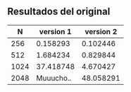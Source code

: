 ## Resultados del original

| N     | version 1	| version 2	|
| ---   | ---		| ---		|
| 256   | 0.158293	| 0.102446	|
| 512   | 1.684234	| 0.829844	|
| 1024  | 37.418748	| 4.670427	|
| 2048  | Muuucho..	| 48.058291	|
